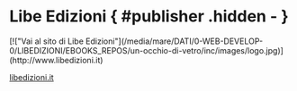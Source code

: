 # Libe Edizioni { #publisher .hidden - }

<div class="table">
<div class="middle">

<div class="aligncenter">
[!["Vai al sito di Libe Edizioni"](/media/mare/DATI/0-WEB-DEVELOP-0/LIBEDIZIONI/EBOOKS_REPOS/un-occhio-di-vetro/inc/images/logo.jpg)](http://www.libedizioni.it)

[libedizioni.it](http://www.libedizioni.it "Vai al sito di Libe Edizioni")
</div>

</div>
</div>



